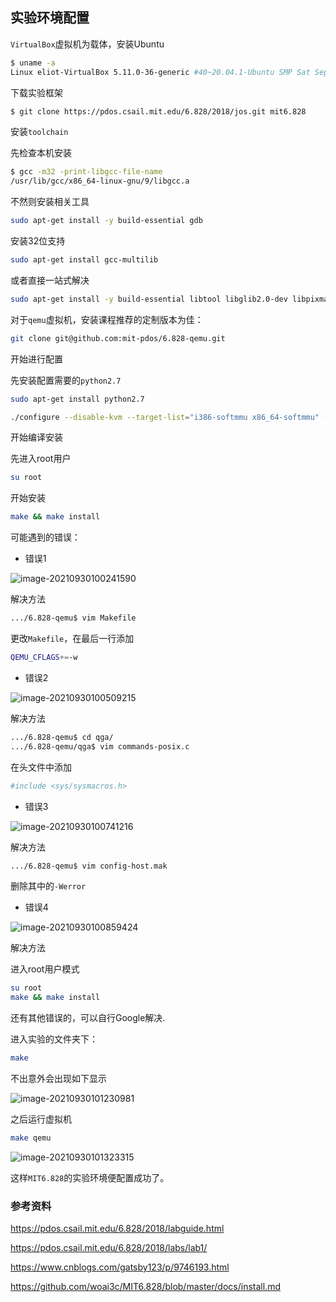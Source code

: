 ## 实验环境配置

``VirtualBox``虚拟机为载体，安装Ubuntu

```sh
$ uname -a
Linux eliot-VirtualBox 5.11.0-36-generic #40~20.04.1-Ubuntu SMP Sat Sep 18 02:14:19 UTC 2021 x86_64 x86_64 x86_64 GNU/Linux
```

下载实验框架

```sh
$ git clone https://pdos.csail.mit.edu/6.828/2018/jos.git mit6.828
```

安装``toolchain``

先检查本机安装

```sh
$ gcc -m32 -print-libgcc-file-name
/usr/lib/gcc/x86_64-linux-gnu/9/libgcc.a
```

不然则安装相关工具

```sh
sudo apt-get install -y build-essential gdb
```

安装32位支持

```sh
sudo apt-get install gcc-multilib
```

或者直接一站式解决

```sh
sudo apt-get install -y build-essential libtool libglib2.0-dev libpixman-1-dev zlib1g-dev git libfdt-dev gcc-multilib gdb
```

对于``qemu``虚拟机，安装课程推荐的定制版本为佳：

```sh
git clone git@github.com:mit-pdos/6.828-qemu.git
```

开始进行配置

先安装配置需要的``python2.7``

```sh
sudo apt-get install python2.7
```

```sh
./configure --disable-kvm --target-list="i386-softmmu x86_64-softmmu" --python=python2.7
```

开始编译安装

先进入root用户

```sh
su root
```

开始安装

```sh
make && make install
```

可能遇到的错误：

- 错误1

![image-20210930100241590](C:\Users\ELIO\Desktop\MIT6.828\docs\setup\fig\image-20210930100241590.png)

解决方法

```sh
.../6.828-qemu$ vim Makefile
```

更改``Makefile``，在最后一行添加

```sh
QEMU_CFLAGS+=-w
```

- 错误2

![image-20210930100509215](C:\Users\ELIO\Desktop\MIT6.828\docs\setup\fig\image-20210930100509215.png)

解决方法

```sh
.../6.828-qemu$ cd qga/
.../6.828-qemu/qga$ vim commands-posix.c 
```

在头文件中添加

```sh
#include <sys/sysmacros.h>
```

- 错误3

![image-20210930100741216](C:\Users\ELIO\Desktop\MIT6.828\docs\setup\fig\image-20210930100741216.png)

解决方法

```sh
.../6.828-qemu$ vim config-host.mak
```

删除其中的``-Werror``

- 错误4

![image-20210930100859424](C:\Users\ELIO\Desktop\MIT6.828\docs\setup\fig\image-20210930100859424.png)

解决方法

进入root用户模式

```sh
su root
make && make install
```

还有其他错误的，可以自行Google解决.

进入实验的文件夹下：

```sh
make
```

不出意外会出现如下显示

![image-20210930101230981](C:\Users\ELIO\Desktop\MIT6.828\docs\setup\fig\image-20210930101230981.png)

之后运行虚拟机

```sh
make qemu
```

![image-20210930101323315](C:\Users\ELIO\Desktop\MIT6.828\docs\setup\fig\image-20210930101323315.png)

这样``MIT6.828``的实验环境便配置成功了。

### 参考资料

https://pdos.csail.mit.edu/6.828/2018/labguide.html

https://pdos.csail.mit.edu/6.828/2018/labs/lab1/

https://www.cnblogs.com/gatsby123/p/9746193.html

https://github.com/woai3c/MIT6.828/blob/master/docs/install.md